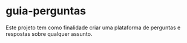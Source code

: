 # guia-perguntas
Este projeto tem como finalidade criar uma plataforma de perguntas e respostas sobre qualquer assunto.

